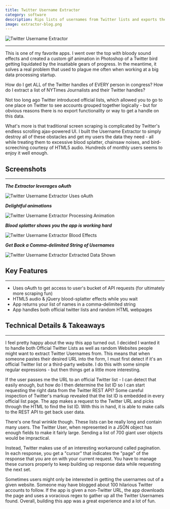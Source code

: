```yaml
---
title: Twitter Username Extractor
category: software
description: Rips lists of usernames from Twitter lists and exports them for you
image: extractor-blog.png
---
```

![Twitter Username Extractor](/extractor-screens/extractor-homepage.png)

* * *



This is one of my favorite apps. I went over the top with bloody sound effects and created a custom gif animation in Photoshop of a Twitter bird getting liquidated by the insatiable gears of progress. In the meantime, it solves a real problem that used to plague me often when working at a big data processing startup.

How do I get ALL of the Twitter handles of EVERY person in congress? How do I extract a list of NYTimes Journalists and their Twitter handles?

Not too long ago Twitter introduced official lists, which allowed you to go to one place on Twitter to see accounts grouped together logically - but for obvious reasons there is no export functionality or way to get a handle on this data.

What's more is that traditional screen scraping is complicated by Twitter's endless scrolling ajax-powered UI. I built the Username Extractor to simply destroy all of these obstacles and get my users the data they need - all while treating them to excessive blood splatter, chainsaw noises, and bird-screeching courtesy of HTML5 audio. Hundreds of monthly users seems to enjoy it well enough.

## Screenshots

* * *

**_The Extractor leverages oAuth_**

![Twitter Username Extractor Uses oAuth](/extractor-screens/extractor-oauth.png)

**_Delightful animations_**

![Twitter Username Extractor Processing Animation](/extractor-screens/extractor-processing.png)

**_Blood splatter shows you the app is working hard_**

![Twitter Username Extractor Blood Effects](/extractor-screens/extractor-blood.png)

**_Get Back a Comma-delimited String of Usernames_**

![Twitter Username Extractor Extracted Data Shown](/extractor-screens/extracted-names.png)

## Key Features

* * *

* Uses oAuth to get access to user's bucket of API requests (for ultimately more scraping fun)
* HTML5 audio & jQuery blood-splatter effects while you wait
* App returns your list of names in a comma-delimited string
* App handles both official twitter lists and random HTML webpages

## Technical Details & Takeaways

* * *

I feel pretty happy about the way this app turned out. I decided I wanted it to handle both Official Twitter Lists as well as random Websites people might want to extract Twitter Usernames from. This means that when someone pastes their desired URL into the form, I must first detect if it's an official Twitter list or a third-party website. I do this with some simple regular expressions - but then things get a little more interesting.

If the user passes me the URL to an official Twitter list - I can detect that easily enough, but how do I then determine the list ID so I can start requesting the right data from the Twitter REST API? Some careful inspection of Twitter's markup revealed that the list ID is embedded in every official list page. The app makes a request to the Twitter URL and picks through the HTML to find the list ID. With this in hand, it is able to make calls to the REST API to get back user data.

There's one final wrinkle though. These lists can be really long and contain many users. The Twitter User, when represented in a JSON object has enough fields to make it fairly large. Sending a list of 700 giant user objects would be impractical.

Instead, Twitter makes use of an interesting workaround called pagination. In each response, you get a "cursor" that indicates the "page" of the response that you are on with your current request. You have to manage these cursors properly to keep building up response data while requesting the next set.

Sometimes users might only be interested in getting the usernames out of a given website. Someone may have blogged about 100 hilarious Twitter accounts to follow. If the app is given a non-Twitter URL, the app downloads the page and uses a voracious regex to gather up all the Twitter Usernames found. Overall, building this app was a great experience and a lot of fun.